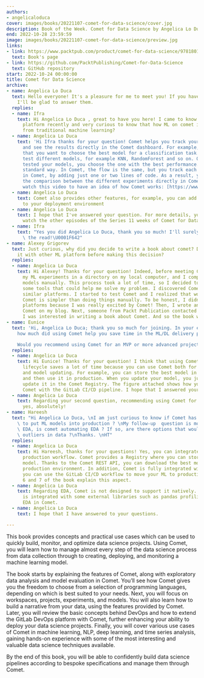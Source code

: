 ```yaml
---
authors:
- angelicaloduca
cover: images/books/20221107-comet-for-data-science/cover.jpg
description: Book of the Week. Comet for Data Science by Angelica Lo Duca
end: 2022-10-28 23:59:59
image: images/books/20221107-comet-for-data-science/preview.jpg
links:
- link: https://www.packtpub.com/product/comet-for-data-science/9781801814430
  text: Book's page
- link: https://github.com/PacktPublishing/Comet-for-Data-Science
  text: GitHub repository
start: 2022-10-24 00:00:00
title: Comet for Data Science
archive:
- name: Angelica Lo Duca
  text: Hello everyone! It's a pleasure for me to meet you! If you have any questions,
    I'll be glad to answer them.
  replies:
  - name: Ifra
    text: Hi Angelica Lo Duca , great to have you here! I came to know about comet
      platform recently and very curious to know that how ML on comet is different
      from traditional machine learning?
  - name: Angelica Lo Duca
    text: 'Hi Ifra thanks for your question! Comet helps you track your ML experiments
      and see the results directly in the Comet dashboard. For example, let''s suppose
      that you want to choose the best model for a classification task. You need to
      test different models, for example KNN, RandomForest and so on. Once you have
      tested your models, you choose the one with the best performance. This is the
      standard way. In Comet, the flow is the same, but you track each experiment
      in Comet, by adding just one or two lines of code. As a result, you can perform
      the comparison between the different experiments directly in Comet. You could
      watch this video to have an idea of how Comet works: [https://www.youtube.com/watch?v=GHyX9VeuPn0&amp;t=2s](https://www.youtube.com/watch?v=GHyX9VeuPn0&amp;t=2s)'
  - name: Angelica Lo Duca
    text: Comet also provides other features, for example, you can add it directly
      to your deployment environment
  - name: Angelica Lo Duca
    text: I hope that I've answered your question. For more details, you can also
      watch the other episodes of the Series 11 weeks of Comet for Data Science [https://www.youtube.com/watch?v=GHyX9VeuPn0&amp;list=PLLT9c0_6kiT6rRQHs1TVA0ZzaE5B3v8KF](https://www.youtube.com/watch?v=GHyX9VeuPn0&amp;list=PLLT9c0_6kiT6rRQHs1TVA0ZzaE5B3v8KF)
  - name: Ifra
    text: "Yes you did Angelica Lo Duca, thank you so much! I'll surely check out\
      \ the read!\U0001F642"
- name: Alexey Grigorev
  text: Just curious, why did you decide to write a book about comet? Did you compare
    it with other ML platform before making this decision?
  replies:
  - name: Angelica Lo Duca
    text: Hi Alexey! Thanks for your question! Indeed, before meeting Comet, I organized
      my ML experiments in a directory on my local computer, and I compared the different
      models manually. This process took a lot of time, so I decided to search for
      some tools that could help me solve my problem. I discovered Comet and other
      similar platforms. I started to test Comet and I realized that working with
      Comet is simpler than doing things manually. To be honest, I didn't try other
      platforms because I was really excited by Comet! Then, I wrote an article about
      Comet on my blog. Next, someone from Packt Publication contacted me asking if
      I was interested in writing a book about Comet. And so the book was born.
- name: Eunice
  text: 'Hi, Angelica Lo Duca; thank you so much for joining. In your experience,
    how much did using Comet help you save time in the ML/DL delivery process?

    Would you recommend using Comet for an MVP or more advanced projects?'
  replies:
  - name: Angelica Lo Duca
    text: Hi Eunice! Thanks for your question! I think that using Comet in the ML/DL
      lifecycle saves a lot of time because you can use Comet both for model tracking
      and model updating. For example, you can store the best model in the Comet Registry
      and then use it in production. When you update your model, you just need to
      update it in the Comet Registry. The figure attached shows how you can integrate
      Comet with the GitLab CI/CD pipeline. I hope that I answered your question.
  - name: Angelica Lo Duca
    text: Regarding your second question, recommending using Comet for an MVP project,
      yes, absolutely!
- name: Hareesh
  text: "Hi Angelica Lo Duca, \nI am just curious to know if Comet has capabilities\
    \ to put ML models into production ? \nMy follow-up  question is more regarding\
    \ EDA, is comet automating EDA ? If so, are there options that would help us identify\
    \ outliers in data ?\nThanks. \nHT"
  replies:
  - name: Angelica Lo Duca
    text: Hi Hareesh, thanks for your questions! Yes, you can integrate Comet in the
      production workflow. Comet provides a Registry where you can store the best
      model. Thanks to the Comet REST API, you can download the best model in your
      production environment. In addition, Comet is fully integrated with GitLab thus
      you can use the GitLab CI/CD workflow to move your ML to production. Chapters
      6 and 7 of the book explain this aspect.
  - name: Angelica Lo Duca
    text: Regarding EDA, Comet is not designed to support it natively. However, Comet
      is integrated with some external libraries such as pandas profiling to perform
      EDA in Comet.
  - name: Angelica Lo Duca
    text: I hope that I have answered to your questions.

---
```


This book provides concepts and practical use cases which can be used to quickly build, monitor, and optimize data science projects. Using Comet, you will learn how to manage almost every step of the data science process from data collection through to creating, deploying, and monitoring a machine learning model.

The book starts by explaining the features of Comet, along with exploratory data analysis and model evaluation in Comet. You’ll see how Comet gives you the freedom to choose from a selection of programming languages, depending on which is best suited to your needs. Next, you will focus on workspaces, projects, experiments, and models. You will also learn how to build a narrative from your data, using the features provided by Comet. Later, you will review the basic concepts behind DevOps and how to extend the GitLab DevOps platform with Comet, further enhancing your ability to deploy your data science projects. Finally, you will cover various use cases of Comet in machine learning, NLP, deep learning, and time series analysis, gaining hands-on experience with some of the most interesting and valuable data science techniques available.

By the end of this book, you will be able to confidently build data science pipelines according to bespoke specifications and manage them through Comet.
